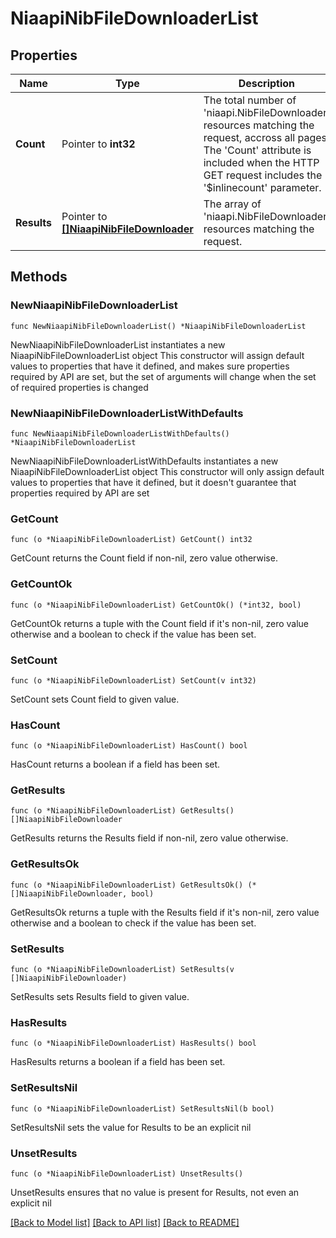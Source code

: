 # NiaapiNibFileDownloaderList

## Properties

Name | Type | Description | Notes
------------ | ------------- | ------------- | -------------
**Count** | Pointer to **int32** | The total number of &#39;niaapi.NibFileDownloader&#39; resources matching the request, accross all pages. The &#39;Count&#39; attribute is included when the HTTP GET request includes the &#39;$inlinecount&#39; parameter. | [optional] 
**Results** | Pointer to [**[]NiaapiNibFileDownloader**](niaapi.NibFileDownloader.md) | The array of &#39;niaapi.NibFileDownloader&#39; resources matching the request. | [optional] 

## Methods

### NewNiaapiNibFileDownloaderList

`func NewNiaapiNibFileDownloaderList() *NiaapiNibFileDownloaderList`

NewNiaapiNibFileDownloaderList instantiates a new NiaapiNibFileDownloaderList object
This constructor will assign default values to properties that have it defined,
and makes sure properties required by API are set, but the set of arguments
will change when the set of required properties is changed

### NewNiaapiNibFileDownloaderListWithDefaults

`func NewNiaapiNibFileDownloaderListWithDefaults() *NiaapiNibFileDownloaderList`

NewNiaapiNibFileDownloaderListWithDefaults instantiates a new NiaapiNibFileDownloaderList object
This constructor will only assign default values to properties that have it defined,
but it doesn't guarantee that properties required by API are set

### GetCount

`func (o *NiaapiNibFileDownloaderList) GetCount() int32`

GetCount returns the Count field if non-nil, zero value otherwise.

### GetCountOk

`func (o *NiaapiNibFileDownloaderList) GetCountOk() (*int32, bool)`

GetCountOk returns a tuple with the Count field if it's non-nil, zero value otherwise
and a boolean to check if the value has been set.

### SetCount

`func (o *NiaapiNibFileDownloaderList) SetCount(v int32)`

SetCount sets Count field to given value.

### HasCount

`func (o *NiaapiNibFileDownloaderList) HasCount() bool`

HasCount returns a boolean if a field has been set.

### GetResults

`func (o *NiaapiNibFileDownloaderList) GetResults() []NiaapiNibFileDownloader`

GetResults returns the Results field if non-nil, zero value otherwise.

### GetResultsOk

`func (o *NiaapiNibFileDownloaderList) GetResultsOk() (*[]NiaapiNibFileDownloader, bool)`

GetResultsOk returns a tuple with the Results field if it's non-nil, zero value otherwise
and a boolean to check if the value has been set.

### SetResults

`func (o *NiaapiNibFileDownloaderList) SetResults(v []NiaapiNibFileDownloader)`

SetResults sets Results field to given value.

### HasResults

`func (o *NiaapiNibFileDownloaderList) HasResults() bool`

HasResults returns a boolean if a field has been set.

### SetResultsNil

`func (o *NiaapiNibFileDownloaderList) SetResultsNil(b bool)`

 SetResultsNil sets the value for Results to be an explicit nil

### UnsetResults
`func (o *NiaapiNibFileDownloaderList) UnsetResults()`

UnsetResults ensures that no value is present for Results, not even an explicit nil

[[Back to Model list]](../README.md#documentation-for-models) [[Back to API list]](../README.md#documentation-for-api-endpoints) [[Back to README]](../README.md)


